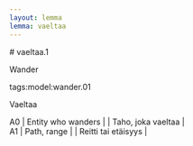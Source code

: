 ```yaml
---
layout: lemma
lemma: vaeltaa
---
```


<div class="sense">
# <span class="sensename">vaeltaa.1</span>

<span class="description">Wander</span>

tags:model:wander.01

<span class="description">Vaeltaa</span>

A0 | Entity who wanders |   | Taho, joka vaeltaa |  
A1 | Path, range |   | Reitti tai etäisyys |  

</div>

